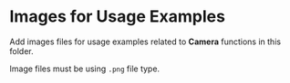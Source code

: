 # Images for Usage Examples

Add images files for usage examples related to **Camera** functions in this folder.

Image files must be using `.png` file type.

